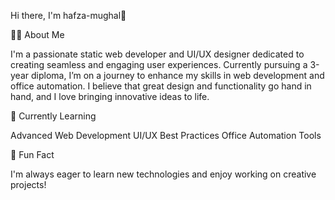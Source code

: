 
Hi there, I'm hafza-mughal👋

👩‍🎓 About Me

I'm a passionate static web developer and UI/UX designer dedicated to creating seamless and engaging user experiences. Currently pursuing a 3-year diploma, I’m on a journey to enhance my skills in web development and office automation. I believe that great design and functionality go hand in hand, and I love bringing innovative ideas to life.

🌱 Currently Learning

Advanced Web Development
UI/UX Best Practices
Office Automation Tools


💬 Fun Fact

I'm always eager to learn new technologies and enjoy working on creative projects!


